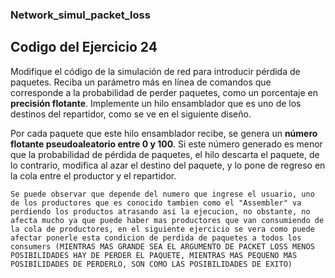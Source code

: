 ### Network_simul_packet_loss
## Codigo del Ejercicio 24

Modifique el código de la simulación de red para introducir pérdida de paquetes. Reciba un parámetro más en línea de comandos que corresponde a la probabilidad de perder paquetes, como un porcentaje en **precisión flotante**. Implemente un hilo ensamblador que es uno de los destinos del repartidor, como se ve en el siguiente diseño.

Por cada paquete que este hilo ensamblador recibe, se genera un **número flotante pseudoaleatorio entre 0 y 100**. Si este número generado es menor que la probabilidad de pérdida de paquetes, el hilo descarta el paquete, de lo contrario, modifica al azar el destino del paquete, y lo pone de regreso en la cola entre el productor y el repartidor.

`Se puede observar que depende del numero que ingrese el usuario, uno de los productores que es conocido tambien como el "Assembler" va perdiendo los productos atrasando asi la ejecucion, no obstante, no afecta mucho ya que puede haber mas productores que van consumiendo de la cola de productores, en el siguiente ejercicio se vera como puede afectar ponerle esta condicion de perdida de paquetes a todos los consumers (MIENTRAS MAS GRANDE SEA EL ARGUMENTO DE PACKET LOSS MENOS POSIBILIDADES HAY DE PERDER EL PAQUETE, MIENTRAS MAS PEQUENO MAS POSIBILIDADES DE PERDERLO, SON COMO LAS POSIBILIDADES DE EXITO)`
